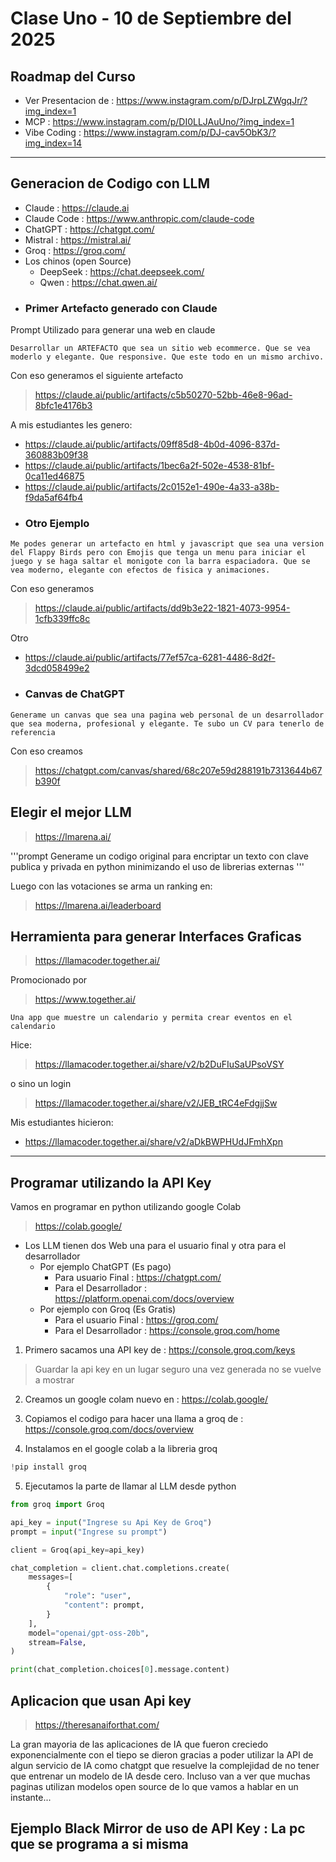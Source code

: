 # Clase Uno - 10 de Septiembre del 2025
 
## Roadmap del Curso

* Ver Presentacion de : https://www.instagram.com/p/DJrpLZWgqJr/?img_index=1     
* MCP : https://www.instagram.com/p/DI0LLJAuUno/?img_index=1    
* Vibe Coding : https://www.instagram.com/p/DJ-cav5ObK3/?img_index=14    

---

## Generacion de Codigo con LLM

* Claude : https://claude.ai
* Claude Code : https://www.anthropic.com/claude-code
* ChatGPT : https://chatgpt.com/
* Mistral : https://mistral.ai/
* Groq : https://groq.com/
* Los chinos (open Source)
    * DeepSeek : https://chat.deepseek.com/
    * Qwen : https://chat.qwen.ai/

- ### Primer Artefacto generado con Claude

Prompt Utilizado para generar una web en claude
```prompt
Desarrollar un ARTEFACTO que sea un sitio web ecommerce. Que se vea moderlo y elegante. Que responsive. Que este todo en un mismo archivo. 
```
Con eso generamos el siguiente artefacto
> https://claude.ai/public/artifacts/c5b50270-52bb-46e8-96ad-8bfc1e4176b3

A mis estudiantes les genero:
* https://claude.ai/public/artifacts/09ff85d8-4b0d-4096-837d-360883b09f38
* https://claude.ai/public/artifacts/1bec6a2f-502e-4538-81bf-0ca11ed46875
* https://claude.ai/public/artifacts/2c0152e1-490e-4a33-a38b-f9da5af64fb4

- ### Otro Ejemplo

```prompt
Me podes generar un artefacto en html y javascript que sea una version del Flappy Birds pero con Emojis que tenga un menu para iniciar el juego y se haga saltar el monigote con la barra espaciadora. Que se vea moderno, elegante con efectos de fisica y animaciones.
```
Con eso generamos
> https://claude.ai/public/artifacts/dd9b3e22-1821-4073-9954-1cfb339ffc8c

Otro 
* https://claude.ai/public/artifacts/77ef57ca-6281-4486-8d2f-3dcd058499e2

- ### Canvas de ChatGPT

```prompt
Generame un canvas que sea una pagina web personal de un desarrollador que sea moderna, profesional y elegante. Te subo un CV para tenerlo de referencia
```
Con eso creamos
> https://chatgpt.com/canvas/shared/68c207e59d288191b7313644b67b390f

## Elegir el mejor LLM

> https://lmarena.ai/

'''prompt
Generame un codigo original para encriptar un texto con clave publica y privada en python minimizando el uso de librerias externas
'''

Luego con las votaciones se arma un ranking en: 

> https://lmarena.ai/leaderboard

## Herramienta para generar Interfaces Graficas

> https://llamacoder.together.ai/

Promocionado por 

> https://www.together.ai/

```
Una app que muestre un calendario y permita crear eventos en el calendario
```
Hice:
> https://llamacoder.together.ai/share/v2/b2DuFIuSaUPsoVSY

o sino un login
> https://llamacoder.together.ai/share/v2/JEB_tRC4eFdgjjSw

Mis estudiantes hicieron:
* https://llamacoder.together.ai/share/v2/aDkBWPHUdJFmhXpn

---

## Programar utilizando la API Key

Vamos en programar en python utilizando google Colab
> https://colab.google/

* Los LLM tienen dos Web una para el usuario final y otra para el desarrollador
    * Por ejemplo ChatGPT (Es pago)
        * Para usuario Final : https://chatgpt.com/
        * Para el Desarrollador : https://platform.openai.com/docs/overview
    * Por ejemplo con Groq (Es Gratis)
        * Para el usuario Final : https://groq.com/
        * Para el Desarrollador : https://console.groq.com/home

1. Primero sacamos una API key de : https://console.groq.com/keys
> Guardar la api key en un lugar seguro una vez generada no se vuelve  a mostrar

2. Creamos un google colam nuevo en :  https://colab.google/
     
3. Copiamos el codigo para hacer una llama a groq de : https://console.groq.com/docs/overview
    
4. Instalamos en el google colab a la libreria groq
     
```python
!pip install groq
```
   
5. Ejecutamos la parte de llamar al LLM desde python
```python
from groq import Groq

api_key = input("Ingrese su Api Key de Groq")
prompt = input("Ingrese su prompt")

client = Groq(api_key=api_key)

chat_completion = client.chat.completions.create(
    messages=[
        {
            "role": "user",
            "content": prompt,
        }
    ],
    model="openai/gpt-oss-20b",
    stream=False,
)

print(chat_completion.choices[0].message.content)
```

## Aplicacion que usan Api key

> https://theresanaiforthat.com/

La gran mayoria de las aplicaciones de IA que fueron creciedo exponencialmente con el tiepo se dieron gracias a poder utilizar la API de algun servicio de IA como chatgpt que resuelve la complejidad de no tener que entrenar un modelo de IA desde cero. Incluso van a ver que muchas paginas utilizan modelos open source de lo que vamos a hablar en un instante...

## Ejemplo Black Mirror de uso de API Key : La pc que se programa a si misma



